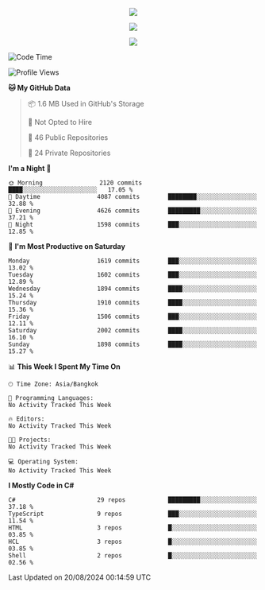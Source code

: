<p align="center">
  <a href="say-hi.gif"> 
    <img align="center" src="say-hi.gif"/>
  </a>
</p>
<p align="center">
  <a href="https://github.com/htthinh1999">
    <img align="center" src="https://github-readme-stats-kappa-pink.vercel.app/api?username=htthinh1999&show_icons=true&count_private=true&theme=dracula"/>
  </a>
</p>
<p align="center">
  <a href="https://github.com/htthinh1999">
    <img src="https://github-readme-stats-kappa-pink.vercel.app/api/top-langs/?username=htthinh1999&layout=compact&langs_count=6&count_private=true&hide=tsql,hlsl,glsl,shaderlab&theme=dracula"/>
  </a>
</p>

<!--START_SECTION:waka-->
![Code Time](http://img.shields.io/badge/Code%20Time-0%20secs-blue)

![Profile Views](http://img.shields.io/badge/Profile%20Views-0-blue)

**🐱 My GitHub Data** 

> 📦 1.6 MB Used in GitHub's Storage 
 > 
> 🚫 Not Opted to Hire
 > 
> 📜 46 Public Repositories 
 > 
> 🔑 24 Private Repositories 
 > 
**I'm a Night 🦉** 

```text
🌞 Morning                2120 commits        ████░░░░░░░░░░░░░░░░░░░░░   17.05 % 
🌆 Daytime                4087 commits        ████████░░░░░░░░░░░░░░░░░   32.88 % 
🌃 Evening                4626 commits        █████████░░░░░░░░░░░░░░░░   37.21 % 
🌙 Night                  1598 commits        ███░░░░░░░░░░░░░░░░░░░░░░   12.85 % 
```
📅 **I'm Most Productive on Saturday** 

```text
Monday                   1619 commits        ███░░░░░░░░░░░░░░░░░░░░░░   13.02 % 
Tuesday                  1602 commits        ███░░░░░░░░░░░░░░░░░░░░░░   12.89 % 
Wednesday                1894 commits        ████░░░░░░░░░░░░░░░░░░░░░   15.24 % 
Thursday                 1910 commits        ████░░░░░░░░░░░░░░░░░░░░░   15.36 % 
Friday                   1506 commits        ███░░░░░░░░░░░░░░░░░░░░░░   12.11 % 
Saturday                 2002 commits        ████░░░░░░░░░░░░░░░░░░░░░   16.10 % 
Sunday                   1898 commits        ████░░░░░░░░░░░░░░░░░░░░░   15.27 % 
```


📊 **This Week I Spent My Time On** 

```text
🕑︎ Time Zone: Asia/Bangkok

💬 Programming Languages: 
No Activity Tracked This Week

🔥 Editors: 
No Activity Tracked This Week

🐱‍💻 Projects: 
No Activity Tracked This Week

💻 Operating System: 
No Activity Tracked This Week
```

**I Mostly Code in C#** 

```text
C#                       29 repos            █████████░░░░░░░░░░░░░░░░   37.18 % 
TypeScript               9 repos             ███░░░░░░░░░░░░░░░░░░░░░░   11.54 % 
HTML                     3 repos             █░░░░░░░░░░░░░░░░░░░░░░░░   03.85 % 
HCL                      3 repos             █░░░░░░░░░░░░░░░░░░░░░░░░   03.85 % 
Shell                    2 repos             █░░░░░░░░░░░░░░░░░░░░░░░░   02.56 % 
```




 Last Updated on 20/08/2024 00:14:59 UTC
<!--END_SECTION:waka-->
